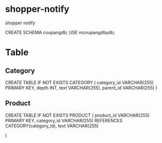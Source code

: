 # shopper-notify

shopper notify

CREATE SCHEMA coupangdb;
USE mcoupangdbydb;

# Table

## Category

CREATE TABLE IF NOT EXISTS CATEGORY (
category_id VARCHAR(255) PRIMARY KEY,
depth INT,
text VARCHAR(255),
parent_id VARCHAR(255)
)

## Product

CREATE TABLE IF NOT EXISTS PRODUCT (
product_id VARCHAR(255) PRIMARY KEY,
category_id VARCHAR(255) REFERENCES CATEGORY(category_id),
text VARCHAR(255)

)
